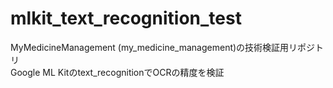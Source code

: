# mlkit_text_recognition_test

MyMedicineManagement (my_medicine_management)の技術検証用リポジトリ  
Google ML Kitのtext_recognitionでOCRの精度を検証
